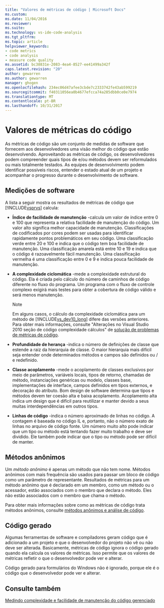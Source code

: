 ```yaml
---
title: "Valores de métricas de código | Microsoft Docs"
ms.custom: 
ms.date: 11/04/2016
ms.reviewer: 
ms.suite: 
ms.technology: vs-ide-code-analysis
ms.tgt_pltfrm: 
ms.topic: article
helpviewer_keywords:
- code metrics
- code analysis
- measure code quality
ms.assetid: bc38831e-2083-4ea4-8527-ee41499a342f
caps.latest.revision: "20"
author: gewarren
ms.author: gewarren
manager: ghogen
ms.openlocfilehash: 234ec06d47afee3cbde7c2333742fe43ab599219
ms.sourcegitcommit: f40311056ea0b4677efcca74a285dbb0ce0e7974
ms.translationtype: MT
ms.contentlocale: pt-BR
ms.lasthandoff: 10/31/2017
---
```

# <a name="code-metrics-values"></a>Valores de métricas do código
As métricas de código são um conjunto de medidas de software que fornecem aos desenvolvedores uma visão melhor do código que estão desenvolvendo. Aproveitando as métricas de código, os desenvolvedores podem compreender quais tipos de e/ou métodos devem ser reformulados ou mais totalmente testados. As equipes de desenvolvimento podem identificar possíveis riscos, entender o estado atual de um projeto e acompanhar o progresso durante o desenvolvimento de software.  
  
## <a name="software-measurements"></a>Medições de software  
 A lista a seguir mostra os resultados de métricas de código que [!INCLUDE[vsprvs](../code-quality/includes/vsprvs_md.md)] calcula:  
  
-   **Índice de facilidade de manutenção** -calcula um valor de índice entre 0 e 100 que representa a relativa facilidade de manutenção do código. Um valor alto significa melhor capacidade de manutenção. Classificações de codificados por cores podem ser usadas para identificar rapidamente pontos problemáticos em seu código. Uma classificação verde entre 20 e 100 e indica que o código tem boa facilidade de manutenção. Uma classificação amarela está entre 10 e 19 e indica que o código é razoavelmente fácil manutenção. Uma classificação vermelha é uma classificação entre 0 e 9 e indica pouca facilidade de manutenção.  
  
-   **A complexidade ciclomática** -mede a complexidade estrutural do código. Ela é criada pelo cálculo do número de caminhos de código diferente no fluxo do programa. Um programa com o fluxo de controle complexo exigirá mais testes para obter a cobertura de código válido e será menos manutenção.  
  
    > [!NOTE]
    >  Em alguns casos, o cálculo da complexidade ciclomática para um método de [!INCLUDE[vs_dev10_long](../code-quality/includes/vs_dev10_long_md.md)] difere das versões anteriores. Para obter mais informações, consulte "Alterações no Visual Studio 2010 seção de código complexidade cálculos" de [solução de problemas de métricas de código](../code-quality/troubleshooting-code-metrics-issues.md).  
  
-   **Profundidade de herança** -indica o número de definições de classe que estende a raiz da hierarquia de classe. O maior hierarquia mais difícil seja entender onde determinados métodos e campos são definidos ou / e redefinido.  
  
-   **Classe acoplamento** -mede o acoplamento de classes exclusivos por meio de parâmetros, variáveis locais, tipos de retorno, chamadas de método, instanciações genéricas ou modelo, classes base, implementações de interface, campos definidos em tipos externos, e decoração do atributo. Bom design de software determina que tipos e métodos devem ter coesão alta e baixa acoplamento. Acoplamento alta indica um design que é difícil para reutilizar e manter devido a seus muitas interdependências em outros tipos.  
  
-   **Linhas de código** -indica o número aproximado de linhas no código. A contagem é baseada no código IL e, portanto, não o número exato de linhas no arquivo de código fonte. Um número muito alto pode indicar que um tipo ou método está tentando fazer muito trabalho e deve ser dividido. Ele também pode indicar que o tipo ou método pode ser difícil de manter.  
  
## <a name="anonymous-methods"></a>Métodos anônimos  
 Um *método anônimo* é apenas um método que não tem nome. Métodos anônimos com mais frequência são usados para passar um bloco de código como um parâmetro de representante. Resultados de métricas para um método anônimo que é declarado em um membro, como um método ou o acessador, estão associados com o membro que declara o método. Eles não estão associados com o membro que chama o método.  
  
 Para obter mais informações sobre como as métricas de código trata métodos anônimos, consulte [métodos anônimos e análise de código](../code-quality/anonymous-methods-and-code-analysis.md).  
  
## <a name="generated-code"></a>Código gerado  
 Algumas ferramentas de software e compiladores geram código que é adicionado a um projeto e que o desenvolvedor do projeto não vê ou não deve ser alterada. Basicamente, métricas de código ignora o código gerado quando ela calcula os valores de métricas. Isso permite que os valores de métricas refletir o que o desenvolvedor pode ver e alterar.  
  
 Código gerado para formulários do Windows não é ignorado, porque ele é o código que o desenvolvedor pode ver e alterar.  
  
## <a name="see-also"></a>Consulte também  
 [Medindo complexidade e facilidade de manutenção do código gerenciado](../code-quality/measuring-complexity-and-maintainability-of-managed-code.md)